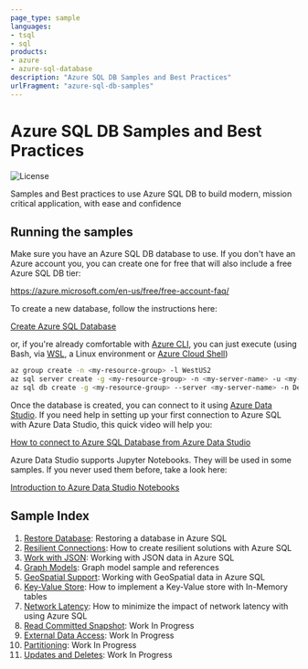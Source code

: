 ```yaml
---
page_type: sample
languages:
- tsql
- sql
products:
- azure
- azure-sql-database
description: "Azure SQL DB Samples and Best Practices"
urlFragment: "azure-sql-db-samples"
---
```


# Azure SQL DB Samples and Best Practices

![License](https://img.shields.io/badge/license-MIT-green.svg)

<!-- 
Guidelines on README format: https://review.docs.microsoft.com/help/onboard/admin/samples/concepts/readme-template?branch=master

Guidance on onboarding samples to docs.microsoft.com/samples: https://review.docs.microsoft.com/help/onboard/admin/samples/process/onboarding?branch=master

Taxonomies for products and languages: https://review.docs.microsoft.com/new-hope/information-architecture/metadata/taxonomies?branch=master
-->

Samples and Best practices to use Azure SQL DB to build modern, mission critical application, with ease and confidence

## Running the samples

Make sure you have an Azure SQL DB database to use. If you don't have an Azure account you, you can create one for free that will also include a free Azure SQL DB tier:

https://azure.microsoft.com/en-us/free/free-account-faq/

To create a new database, follow the instructions here:

[Create Azure SQL Database](https://docs.microsoft.com/en-us/azure/sql-database/sql-database-single-database-get-started?tabs=azure-portal)

or, if you're already comfortable with [Azure CLI](https://docs.microsoft.com/en-us/cli/azure/get-started-with-azure-cli), you can just execute (using Bash, via [WSL](https://docs.microsoft.com/en-us/windows/wsl/install-win10), a Linux environment or [Azure Cloud Shell](https://docs.microsoft.com/en-us/azure/cloud-shell/overview))

```bash
az group create -n <my-resource-group> -l WestUS2
az sql server create -g <my-resource-group> -n <my-server-name> -u <my-user> -p <my-password>
az sql db create -g <my-resource-group> --server <my-server-name> -n DevDB --service-objective BC_Gen5_2
```

Once the database is created, you can connect to it using [Azure Data Studio](https://docs.microsoft.com/en-us/sql/azure-data-studio). If you need help in setting up your first connection to Azure SQL with Azure Data Studio, this quick video will help you:

[How to connect to Azure SQL Database from Azure Data Studio](https://www.youtube.com/watch?v=Td_pYlRraQE)

Azure Data Studio supports Jupyter Notebooks. They will be used in some samples. If you never used them before, take a look here:

[Introduction to Azure Data Studio Notebooks](https://www.youtube.com/watch?v=Nt4kIHQ0IOc)

## Sample Index

1. [Restore Database](./samples/01-restore-database): Restoring a database in Azure SQL
2. [Resilient Connections](./samples/02-resilient-connections): How to create resilient solutions with Azure SQL
3. [Work with JSON](./samples/03-json): Working with JSON data in Azure SQL
4. [Graph Models](./samples/04-graph): Graph model sample and references
5. [GeoSpatial Support](./samples/05-spatial): Working with GeoSpatial data in Azure SQL
6. [Key-Value Store](./samples/06-key-value): How to implement a Key-Value store with In-Memory tables
7. [Network Latency](./samples/07-network-latency): How to minimize the impact of network latency with using Azure SQL
8. [Read Committed Snapshot](./samples/08-read-committed-snapshot): Work In Progress
9. [External Data Access](./samples/09-external-data): Work In Progress
10. [Partitioning](./samples/10-partitioning): Work In Progress
11. [Updates and Deletes](./samples/11-updates-and-deletes): Work In Progress

